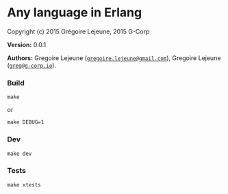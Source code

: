

# Any language in Erlang #

Copyright (c) 2015 Grégoire Lejeune, 2015 G-Corp

__Version:__ 0.0.1

__Authors:__ Gregoire Lejeune ([`gregoire.lejeune@gmail.com`](mailto:gregoire.lejeune@gmail.com)), Gregoire Lejeune ([`greg@g-corp.io`](mailto:greg@g-corp.io)).



### Build ###

```
make
```

or

```
make DEBUG=1
```


### Dev ###

```
make dev
```


### Tests ###

```
make xtests
```
